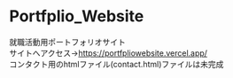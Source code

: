 # Portfplio_Website
就職活動用ポートフォリオサイト
<br>
サイトへアクセス→https://portfpliowebsite.vercel.app/
<br>
コンタクト用のhtmlファイル(contact.html)ファイルは未完成
